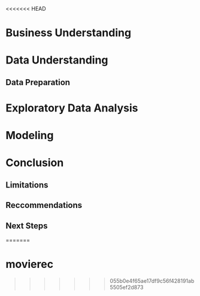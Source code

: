 <<<<<<< HEAD
# Business Understanding

# Data Understanding

## Data Preparation

# Exploratory Data Analysis

# Modeling

# Conclusion

## Limitations

## Reccommendations

## Next Steps
=======
# movierec
>>>>>>> 055b0e4f65ae17df9c56f428191ab5505ef2d873

